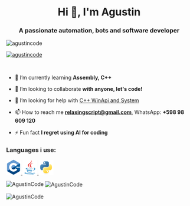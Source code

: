 <h1 align="center">Hi 👋, I'm Agustin</h1>
<h3 align="center">A passionate automation, bots and software developer</h3>

<p align="left"> <img src="https://komarev.com/ghpvc/?username=agustincode&label=Profile%20views&color=0e75b6&style=flat" alt="agustincode" /> </p>

<p align="left"> <a href="https://github.com/ryo-ma/github-profile-trophy"><img src="https://github-profile-trophy.vercel.app/?username=agustincode" alt="agustincode" /></a> </p>

<p align="left"> <a href="https://twitter.com/" target="blank"><img src="https://img.shields.io/twitter/follow/?logo=twitter&style=for-the-badge" alt="" /></a> </p>

- 🌱 I’m currently learning **Assembly, C++**

- 👯 I’m looking to collaborate **with anyone, let's code!**

- 🤝 I’m looking for help with [C++ WinApi and System](https://github.com/AgustinCode/hardware-information)

- 📫 How to reach me **relaxingscript@gmail.com**, WhatsApp: **+598 98 609 120**

- ⚡ Fun fact **I regret using AI for coding**


<h3 align="left">Languages i use:</h3>
<p align="left"> <a href="https://www.w3schools.com/cpp/" target="_blank" rel="noreferrer"> <img src="https://raw.githubusercontent.com/devicons/devicon/master/icons/cplusplus/cplusplus-original.svg" alt="cplusplus" width="40" height="40"/> </a> <a href="https://www.java.com" target="_blank" rel="noreferrer"> <img src="https://raw.githubusercontent.com/devicons/devicon/master/icons/java/java-original.svg" alt="java" width="40" height="40"/> </a> <a href="https://www.python.org" target="_blank" rel="noreferrer"> <img src="https://raw.githubusercontent.com/devicons/devicon/master/icons/python/python-original.svg" alt="python" width="40" height="40"/> </a> </p>

<p><img align="left" src="https://github-readme-stats.vercel.app/api/top-langs?username=AgustinCode&show_icons=true&locale=en&layout=compact" alt="AgustinCode" /></p>

<p>&nbsp;<img align="center" src="https://github-readme-stats.vercel.app/api?username=AgustinCode&show_icons=true&locale=en" alt="AgustinCode" /></p>

<p><img align="center" src="https://github-readme-streak-stats.herokuapp.com/?user=AgustinCode&" alt="AgustinCode" /></p>

